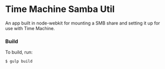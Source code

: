 # Time Machine Samba Util

An app built in node-webkit for mounting a SMB share and setting it up for use with Time Machine.

### Build

To build, run:

```bash
$ gulp build
```
